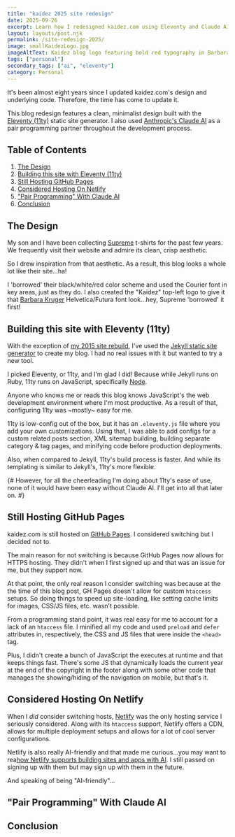 ```yaml
---
title: "kaidez 2025 site redesign"
date: 2025-09-26
excerpt: Learn how I redesigned kaidez.com using Eleventy and Claude AI after 8 years. Discover the Supreme-inspired design and modern tech.
layout: layouts/post.njk
permalink: /site-redesign-2025/
image: smallKaidezLogo.jpg
imageAltText: Kaidez blog logo featuring bold red typography in Barbara Kruger-inspired design
tags: ["personal"]
secondary_tags: ["ai", "eleventy"]
category: Personal
---
```

It's been almost eight years since I updated kaidez.com's design and underlying code. Therefore, the time has come to update it.

This blog redesign features a clean, minimalist design built with the <a href="https://www.11ty.dev/" aria-label="Visit Eleventy static site generator">Eleventy (11ty)</a> static site generator. I also used <a href="https://claude.ai/" aria-label="Visit Claude AI assistant">Anthropic's Claude AI</a> as a pair programming partner throughout the development process.

<h2>Table of Contents</h2>

<ol>
  <li>
    <a href="#design">The Design</a>
  </li>
  <li>
    <a href="#eleventy">Building this site with Eleventy (11ty)</a>
  </li>
  <li>
    <a href="#github-pages">Still Hosting GitHub Pages</a>
  </li>
  <li>
    <a href="#netlify">Considered Hosting On Netlify</a>
  </li>
  <li>
    <a href="#using-claude">"Pair Programming" With Claude AI</a>
  </li>
  <li>
    <a href="#conclusion">Conclusion</a>
  </li>
</ol>

<a name="design"></a>
<h2>The Design</h2>

My son and I have been collecting <a href="https://supreme.com/" aria-label="Visit Supreme: a high-end streetwear clothing brand">Supreme</a> t-shirts for the past few years. We frequently visit their website and admire its clean, crisp aesthetic.

So I drew inspiration from that aesthetic. As a result, this blog looks a whole lot like their site...ha!

I 'borrowed' their black/white/red color scheme and used the Courier font in key areas, just as they do. I also created the "Kaidez" top-left logo to give it that <a href="https://www.thebroad.org/art/barbara-kruger" aria-label="Learn about Barbara Kruger: an American conceptual artist">Barbara Kruger</a> Helvetica/Futura font look...hey, Supreme 'borrowed' it first!

<a name="eleventy"></a>
<h2>Building this site with Eleventy (11ty)</h2>

With the exception of <a href="/site-redesign-2015/" aria-label="Read about the 2015 redesign of kaidez.com, done with WordPress">my 2015 site rebuild</a>, I've used the <a href="https://jekyllrb.com/" aria-label="Visit Jekyll: a Ruby-based static site generator">Jekyll static site generator</a> to create my blog. I had no real issues with it but wanted to try a new tool.

I picked Eleventy, or 11ty, and I'm glad I did! Because while Jekyll runs on Ruby, 11ty runs on JavaScript, specifically <a href="https://nodejs.org/" aria-label="Visit the Node.js website">Node</a>. 

Anyone who knows me or reads this blog knows JavaScript's the web development environment where I'm most productive. As a result of that, configuring 11ty was ~mostly~ easy for me.

11ty is low-config out of the box, but it has an `.eleventy.js` file where you add your own customizations. Using that, I was able to add configs for a custom related posts section, XML sitemap building, building separate category & tag pages, and minifying code before production deployments.

Also, when compared to Jekyll, 11ty's build process is faster. And while its templating is similar to Jekyll's, 11ty's more flexible.

{# However, for all the cheerleading I'm doing about 11ty's ease of use, none of it would have been easy without Claude AI. I'll get into all that later on. #}

<a name="github-pages"></a>
<h2>Still Hosting GitHub Pages</h2>

kaidez.com is still hosted on <a href="https://docs.github.com/en/pages" aria-label="Visit GitHub Pages: a free web site hosting service from GitHub">GitHub Pages</a>. I considered switching but I decided not to.

The main reason for not switching is because GitHub Pages now allows for HTTPS hosting. They didn't when I first signed up and that was an issue for me, but they support now.

At that point, the only real reason I consider switching was because at the the time of this blog post, GH Pages doesn't allow for custom `htaccess` setups.  So doing things to speed up site-loading, like setting cache limits for images, CSS/JS files, etc. wasn't possible.

From a programming stand point, it was real easy for me to account for a lack of an `htaccess` file.  I minified all my code and used `preload` and `defer` attributes in, respectively, the CSS and JS files that were inside the `<head>` tag.

Plus, I didn't create a bunch of JavaScript the executes at runtime and that keeps things fast. There's some JS that dynamically loads the current year at the end of the copyright in the footer along with some other code that manages the showing/hiding of the navigation on mobile, but that's it.

<a name="netlify"></a>
<h2>Considered Hosting On Netlify</h2>

When I <em>did</em> consider switching hosts, <a href="https://www.netlify.com/" aria-label="Visit Netlify: an AI-friendly platform for building websites and web applications">Netlify</a> was the only hosting service I seriously considered. Along with its `htaccess` support, Netlify offers a CDN, allows for multiple deployment setups and allows for a lot of cool server configurations.

Netlify is also really AI-friendly and that made me curious...you may want to rea<a href="https://docs.netlify.com/build/build-with-ai/overview/" aria-label="Read Netlify's documentation for building sites and apps with AI">how Netlify supports building sites and apps with AI</a>. I still passed on signing up with them but may sign up with them in the future.

And speaking of being "AI-friendly"...

<a name="using-claude"></a>
<h2>"Pair Programming" With Claude AI</h2>

<a name="conclusion"></a>
<h2>Conclusion</h2>